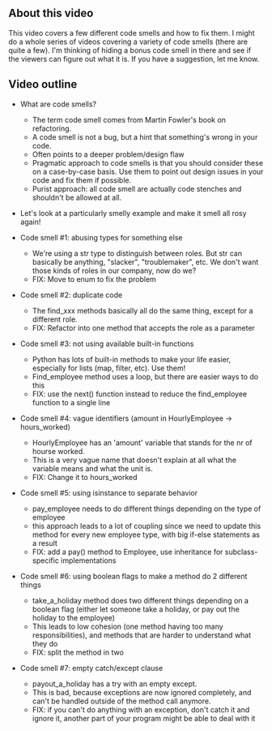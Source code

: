 ## About this video

This video covers a few different code smells and how to fix them. I might do a whole series of videos covering a variety of code smells (there are quite a few). I'm thinking of hiding a bonus code smell in there and see if the viewers can figure out what it is. If you have a suggestion, let me know.

## Video outline

- What are code smells?

  - The term code smell comes from Martin Fowler's book on refactoring.
  - A code smell is not a bug, but a hint that something's wrong in your code.
  - Often points to a deeper problem/design flaw
  - Pragmatic approach to code smells is that you should consider these on a case-by-case basis. Use them to point out design issues in your code and fix them if possible.
  - Purist approach: all code smell are actually code stenches and shouldn't be allowed at all.

- Let's look at a particularly smelly example and make it smell all rosy again!

- Code smell #1: abusing types for something else

  - We're using a str type to distinguish between roles. But str can basically be anything, "slacker", "troublemaker", etc. We don't want those kinds of roles in our company, now do we?
  - FIX: Move to enum to fix the problem

- Code smell #2: duplicate code

  - The find_xxx methods basically all do the same thing, except for a different role.
  - FIX: Refactor into one method that accepts the role as a parameter

- Code smell #3: not using available built-in functions

  - Python has lots of built-in methods to make your life easier, especially for lists (map, filter, etc). Use them!
  - Find_employee method uses a loop, but there are easier ways to do this
  - FIX: use the next() function instead to reduce the find_employee function to a single line

- Code smell #4: vague identifiers (amount in HourlyEmployee -> hours_worked)

  - HourlyEmployee has an 'amount' variable that stands for the nr of hourse worked.
  - This is a very vague name that doesn't explain at all what the variable means and what the unit is.
  - FIX: Change it to hours_worked

- Code smell #5: using isinstance to separate behavior

  - pay_employee needs to do different things depending on the type of employee
  - this approach leads to a lot of coupling since we need to update this method for every new employee type, with big if-else statements as a result
  - FIX: add a pay() method to Employee, use inheritance for subclass-specific implementations

- Code smell #6: using boolean flags to make a method do 2 different things

  - take_a_holiday method does two different things depending on a boolean flag (either let someone take a holiday, or pay out the holiday to the employee)
  - This leads to low cohesion (one method having too many responsibilities), and methods that are harder to understand what they do
  - FIX: split the method in two

- Code smell #7: empty catch/except clause
  - payout_a_holiday has a try with an empty except.
  - This is bad, because exceptions are now ignored completely, and can't be handled outside of the method call anymore.
  - FIX: if you can't do anything with an exception, don't catch it and ignore it, another part of your program might be able to deal with it

